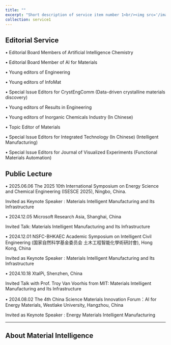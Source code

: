```yaml
---
title: ""
excerpt: "Short description of service item number 1<br/><img src='/images/500x300.png'>"
collection: service1
---
```

## Editorial Service

•	Editorial Board Members of Artificial Intelligence Chemistry

•	Editorial Board Member of AI for Materials

•	Young editors of Engineering

•	Young editors of InfoMat

•	Special Issue Editors for CrystEngComm (Data-driven crystalline materials discovery)

•	Young editors of Results in Engineering

•	Young editors of Inorganic Chemicals Industry (In Chinese)

•	Topic Editor of Materials

•	Special Issue Editors for Integrated Technology (In Chinese) (Intelligent Manufacturing)

•	Special Issue Editors for Journal of Visualized Experiments (Functional Materials Automation)


## Public Lecture

•	2025.06.06 The 2025 10th International Symposium on Energy Science and Chemical Engineering (ISESCE 2025), Ningbo, China.

  Invited as Keynote Speaker :  Materials Intelligent Manufacturing and Its Infrastructure

•	2024.12.05 Microsoft Research Asia, Shanghai, China

  Invited Talk:  Materials Intelligent Manufacturing and Its Infrastructure

•	2024.12.01 NSFC-BHKAEC Academic Symposium on Intelligent Civil Engineering (国家自然科学基金委员会 土木工程智能化學術研討會), Hong Kong, China

  Invited as Keynote Speaker :  Materials Intelligent Manufacturing and Its Infrastructure

•	2024.10.18 XtalPi, Shenzhen, China

  Invited Talk with Prof. Troy Van Voorhis from MIT:  Materials Intelligent Manufacturing and Its Infrastructure

•	2024.08.02 The 4th China Science Materials Innovation Forum：AI for Energy Materials, Westlake University, Hangzhou, China

  Invited as Keynote Speaker :  Energy Materials Intelligent Manufacturing 
  
---

## About Material Intelligence

